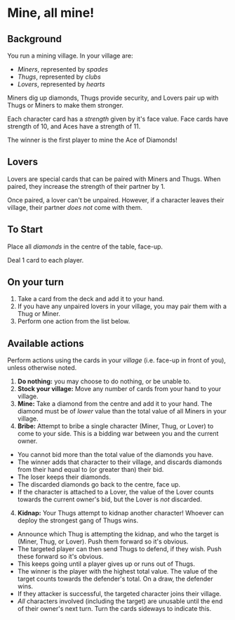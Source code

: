 # Mine, all mine!

## Background
You run a mining village. In your village are:
- *Miners*, represented by *spades*
- *Thugs*, represented by *clubs*
- *Lovers*, represented by *hearts*

Miners dig up diamonds, Thugs provide security, and Lovers pair up with Thugs or Miners to make them stronger.

Each character card has a *strength* given by it's face value. Face cards have strength of 10, and Aces have a strength of 11.

The winner is the first player to mine the Ace of Diamonds!

## Lovers
Lovers are special cards that can be paired with Miners and Thugs. When paired, they increase the strength of their partner by 1.

Once paired, a lover can't be unpaired. However, if a character leaves their village, their partner _does not_ come with them.

## To Start
Place all *diamonds* in the centre of the table, face-up.

Deal 1 card to each player.

## On your turn
1. Take a card from the deck and add it to your hand.
2. If you have any unpaired lovers in your village, you may pair them with a Thug or Miner.
2. Perform one action from the list below.

## Available actions
Perform actions using the cards in your *village* (i.e. face-up in front of you), unless otherwise noted.

1. **Do nothing:** you may choose to do nothing, or be unable to.
2. **Stock your village:** Move any number of cards from your hand to your village.
2. **Mine:** Take a diamond from the centre and add it to your hand. The diamond must be of *lower* value than the total value of all Miners in your village.
3. **Bribe:** Attempt to bribe a single character (Miner, Thug, or Lover) to come to your side. This is a bidding war between you and the current owner.
  - You cannot bid more than the total value of the diamonds you have.
  - The winner adds that character to their village, and discards diamonds from their hand equal to (or greater than) their bid.
  - The loser keeps their diamonds.
  - The discarded diamonds go back to the centre, face up.
  - If the character is attached to a Lover, the value of the Lover counts towards the current owner's bid, but the Lover is *not* discarded.
4. **Kidnap:** Your Thugs attempt to kidnap another character! Whoever can deploy the strongest gang of Thugs wins.
  - Announce which Thug is attempting the kidnap, and who the target is (Miner, Thug, or Lover). Push them forward so it's obvious.
  - The targeted player can then send Thugs to defend, if they wish. Push these forward so it's obvious.
  - This keeps going until a player gives up or runs out of Thugs.
  - The winner is the player with the highest total value. The value of the target counts towards the defender's total. On a draw, the defender wins.
  - If they attacker is successful, the targeted character joins their village.
  - _All_ characters involved (including the target) are unusable until the end of their owner's next turn. Turn the cards sideways to indicate this.
